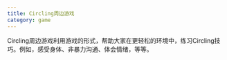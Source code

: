 ```yaml
---
title: Circling周边游戏
category: game
---
```

Circling周边游戏利用游戏的形式，帮助大家在更轻松的环境中，练习Circling技巧。例如，感受身体、非暴力沟通、体会情绪，等等。
